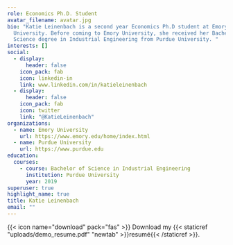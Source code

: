 ```yaml
---
role: Economics Ph.D. Student
avatar_filename: avatar.jpg
bio: "Katie Leinenbach is a second year Economics Ph.D student at Emory
  University. Before coming to Emory University, she received her Bachelor of
  Science degree in Industrial Engineering from Purdue University. "
interests: []
social:
  - display:
      header: false
    icon_pack: fab
    icon: linkedin-in
    link: www.linkedin.com/in/katieleinenbach
  - display:
      header: false
    icon_pack: fab
    icon: twitter
    link: "@KatieLeinenbach"
organizations:
  - name: Emory University
    url: https://www.emory.edu/home/index.html
  - name: Purdue University
    url: https://www.purdue.edu
education:
  courses:
    - course: Bachelor of Science in Industrial Engineering
      institution: Purdue University
      year: 2019
superuser: true
highlight_name: true
title: Katie Leinenbach
email: ""
---
```

{{< icon name="download" pack="fas" >}} Download my {{< staticref "uploads/demo_resume.pdf" "newtab" >}}resumé{{< /staticref >}}.